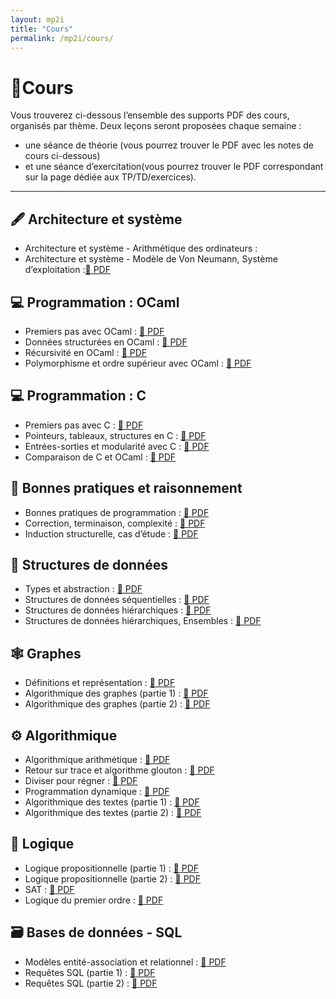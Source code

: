 ```yaml
---
layout: mp2i
title: "Cours"
permalink: /mp2i/cours/
---
```


# 📘Cours
Vous trouverez ci-dessous l’ensemble des supports PDF des cours, organisés par thème. Deux leçons seront proposées chaque semaine :  
- une séance de théorie (vous pourrez trouver le PDF avec les notes de cours ci-dessous)
- et une séance d’exercitation(vous pourrez trouver le PDF correspondant sur la page dédiée aux TP/TD/exercices).

---
## 🖋️ Architecture et système
- Architecture et système - Arithmétique des ordinateurs :  
- Architecture et système - Modèle de Von Neumann, Système d’exploitation :[📄 PDF ](#)

## 💻 Programmation : OCaml
- Premiers pas avec OCaml : [📄 PDF ](#)
- Données structurées en OCaml : [📄 PDF ](#)
- Récursivité en OCaml : [📄 PDF ](#)
- Polymorphisme et ordre supérieur avec OCaml : [📄 PDF ](#)

## 💻 Programmation : C
- Premiers pas avec C : [📄 PDF ](#)
- Pointeurs, tableaux, structures en C : [📄 PDF ](#)
- Entrées-sorties et modularité avec C : [📄 PDF ](#)
- Comparaison de C et OCaml : [📄 PDF ](#)

## 🧠 Bonnes pratiques et raisonnement
- Bonnes pratiques de programmation : [📄 PDF ](#)
- Correction, terminaison, complexité : [📄 PDF ](#)
- Induction structurelle, cas d’étude : [📄 PDF ](#)

## 🧱 Structures de données
- Types et abstraction : [📄 PDF ](#)
- Structures de données séquentielles : [📄 PDF ](#)
- Structures de données hiérarchiques : [📄 PDF ](#)
- Structures de données hiérarchiques, Ensembles : [📄 PDF ](#)

## 🕸️ Graphes
- Définitions et représentation : [📄 PDF ](#)
- Algorithmique des graphes (partie 1) : [📄 PDF ](#)
- Algorithmique des graphes (partie 2) : [📄 PDF ](#)

## ⚙️ Algorithmique
- Algorithmique arithmétique : [📄 PDF ](#)
- Retour sur trace et algorithme glouton : [📄 PDF ](#)
- Diviser pour régner : [📄 PDF ](#)
- Programmation dynamique : [📄 PDF ](#)
- Algorithmique des textes (partie 1) : [📄 PDF ](#)
- Algorithmique des textes (partie 2) : [📄 PDF ](#)

## 🔢 Logique
- Logique propositionnelle (partie 1) : [📄 PDF ](#)
- Logique propositionnelle (partie 2) : [📄 PDF ](#)
- SAT : [📄 PDF ](#)
- Logique du premier ordre : [📄 PDF ](#)

## 🗃️ Bases de données - SQL
- Modèles entité-association et relationnel : [📄 PDF ](#)
- Requêtes SQL (partie 1) : [📄 PDF ](#)
- Requêtes SQL (partie 2) : [📄 PDF ](#)

